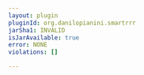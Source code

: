 ```yaml
---
layout: plugin
pluginId: org.danilopianini.smartrrr
jarSha1: INVALID
isJarAvailable: true
error: NONE
violations: []

---
```

